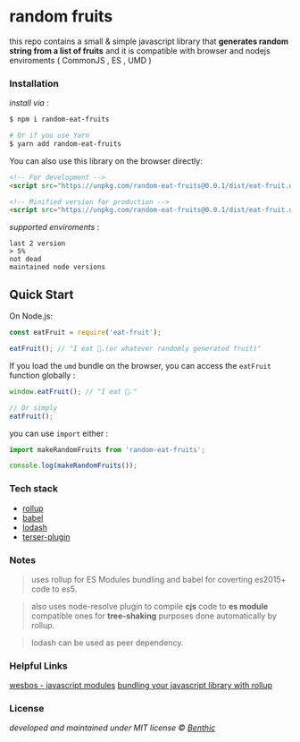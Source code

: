 # random fruits

this repo contains a small & simple javascript library that **generates random string from a list of fruits** and it is compatible with browser and nodejs enviroments ( CommonJS , ES , UMD )

### Installation

_install via_ :

```bash
$ npm i random-eat-fruits

# Or if you use Yarn
$ yarn add random-eat-fruits
```

You can also use this library on the browser directly:

```html
<!-- For development -->
<script src="https://unpkg.com/random-eat-fruits@0.0.1/dist/eat-fruit.umd.js"></script>

<!-- Minified version for production -->
<script src="https://unpkg.com/random-eat-fruits@0.0.1/dist/eat-fruit.umd.min.js"></script>
```

_supported enviroments_ :

```
last 2 version
> 5%
not dead
maintained node versions
```

## Quick Start

On Node.js:

```js
const eatFruit = require('eat-fruit');

eatFruit(); // "I eat 🍉.(or whatever randomly generated fruit)"
```

If you load the `umd` bundle on the browser, you can access the `eatFruit` function globally :

```js
window.eatFruit(); // "I eat 🍉."

// Or simply
eatFruit();
```

you can use `import` either :

```js
import makeRandomFruits from 'random-eat-fruits';

console.log(makeRandomFruits());
```

### Tech stack

- [rollup](https://rollupjs.org)
- [babel](https://babeljs.io/)
- [lodash](https://lodash.com/)
- [terser-plugin](https://www.npmjs.com/package/rollup-plugin-terser)

### Notes

> uses rollup for ES Modules bundling and babel for coverting es2015+ code to es5.

> also uses node-resolve plugin to compile **cjs** code to **es module** compatible ones for **tree-shaking** purposes done automatically by rollup.

> lodash can be used as peer dependency.

### Helpful Links

[wesbos - javascript modules](https://wesbos.com/javascript-modules/)
[bundling your javascript library with rollup](https://risanb.com/posts/bundling-your-javascript-library-with-rollup/)

### License

_developed and maintained under MIT license © [Benthic](https://github.com/open-benthic)_

